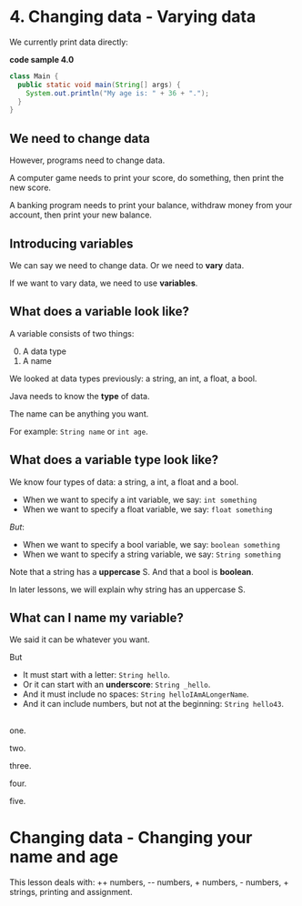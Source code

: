 # 4. Changing data - Varying data

We currently print data directly:

**code sample 4.0**
```java
class Main {
  public static void main(String[] args) {
    System.out.println("My age is: " + 36 + ".");
  }
}
```

## We need to change data

However, programs need to change data.

A computer game needs to print your score, do something, then print the new score.

A banking program needs to print your balance, withdraw money from your account, then print your new balance.

## Introducing variables

We can say we need to change data. Or we need to **vary** data.

If we want to vary data, we need to use **variables**.

## What does a variable look like?

A variable consists of two things:

0. A data type
0. A name

We looked at data types previously: a string, an int, a float, a bool.

Java needs to know the **type** of data.

The name can be anything you want.

For example: `String name` or `int age`.

## What does a variable type look like?

We know four types of data: a string, a int, a float and a bool.

* When we want to specify a int variable, we say: `int something`
* When we want to specify a float variable, we say: `float something`

*But*:

* When we want to specify a bool variable, we say: `boolean something`
* When we want to specify a string variable, we say: `String something`

Note that a string has a **uppercase** S. And that a bool is **boolean**.

In later lessons, we will explain why string has an uppercase S.

## What can I name my variable?

We said it can be whatever you want.

But 

* It must start with a letter: `String hello`.
* Or it can start with an **underscore**: `String _hello`.
* And it must include no spaces: `String helloIAmALongerName`.
* And it can include numbers, but not at the beginning: `String hello43`.

## 

one.

two.

three.

four.

five.

# Changing data - Changing your name and age

This lesson deals with: ++ numbers, -- numbers, + numbers, - numbers, + strings, printing and assignment.
